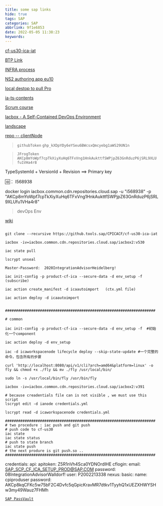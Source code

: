 ```yaml
---
title: some sap links
hide: true
tags: SAP
categories: SAP
abbrlink: 9f1e6853
date: 2022-05-05 11:38:23
keywords:
---
```



[ cf-us30-ica-iat ](https://github.tools.sap/CPICACF/cf-us30-ica-iat/)

[ BTP Link ](https://cockpit.canary.scp.sapns2.us/cockpit/#/globalaccount/f573e8a6-301b-4e75-aa26-9e8e805353a4/subaccount)

[ INFRA process ](https://pages.github.tools.sap/IO-CLOUD/ica-docs/development/ica/custom-domain/)

[ NS2 authoring app ](https://icaauthor-ns2.cfapps.canary.scp.sapns2.us/shell/ica.authoring)  [ eu10 ](https://icaauthor-iacd.cfapps.eu10.hana.ondemand.com/shell/ica.authoring)

[ local destop to pull Pro ](https://pages.github.tools.sap/IO-CLOUD-REL-ENG/dev-guide/getting_started/getting_access/)

[ ia-ts-contents ](https://github.tools.sap/IO-CLOUD/ia-ts-contents)

[ Scrum course ](https://pages.github.tools.sap/agile/scrum-course/course-description.html)

[ Iacbox - A Self-Contained DevOps Environment ](https://github.tools.sap/cloudfoundry/iacbox)

[ landscape ](https://github.tools.sap/CPICACF)

[ repo -- clientNode ](https://common.repositories.cloud.sap/ui/native/build.milestones/com/sap/it/spc/icaclientnode/)

> `githubToken` 
`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`

> `JFrogToken`
`AKCp8mYoWpf7cpTkXiyXuHq6TFxVng1HnkAukttfSWPjpZ63GnRduzP6jSRL9XLUfu1VHa4r8`

TypeSystemId + VersionId + Revision ==> Primary key

🆔： I568938

docker login iacbox.common.cdn.repositories.cloud.sap -u "i568938" -p "AKCp8mYoWpf7cpTkXiyXuHq6TFxVng1HnkAukttfSWPjpZ63GnRduzP6jSRL9XLUfu1VHa4r8"


> devOps Env 

[ wiki ](https://github.tools.sap/cloudfoundry/iacbox)

```shell

git clone --recursive https://github.tools.sap/CPICACF/cf-us30-ica-iat

iacbox -iv=iacbox.common.cdn.repositories.cloud.sap/iacbox2:v530

iac state pull

lscrypt unseal

Master-Password:  2020IntegrationAdvisorHeidelberg!

iac init-config -p product-cf-ica --secure-data -d env_setup -f    (subscribe)

iac action create_manifest -d icaautoimport   (ctx.yml file)

iac action deploy -d icaautoimport


#####################################################################

# common  

iac init-config -p product-cf-ica --secure-data -d env_setup -f  #初始化一个component 

iac action deploy -d env_setup

iac -d icaworkspacenode lifecycle deploy --skip-state-update #一个完整的命令，包含所有的步骤

curl 'http://localhost:8080/api/v1/cli?arch=amd64&platform=linux' -o fly && chmod +x ./fly && mv ./fly /usr/local/bin/

sudo ln -s /usr/local/bin/fly /usr/bin/fly

iacbox -iv=iacbox.common.cdn.repositories.cloud.sap/iacbox2:v391

# because creadentials file can is not visible , we must use this script 
lscrypt edit -d ianode credentials.yml 

lscrypt read -d icaworkspacenode credentials.yml

#####################################################################
# two procedure : iac push and git push
# push code to cf-us30
iac state
iac state status
# push to state branch
iac state push
# the next produre is git push.so ..
#####################################################################

```

credentials:
  api:
    apitoken: Z5R1nVh4Sca0YDNOrdlHE
  cflogin:
    email: SAP_SCP_CF_ICA_SETUP_PROD@SAP.COM
    password: 08IntegrationAdvisorWalldorf!
    user: P2002213338
  nexus:
    basic:
      name: cpiproduser
      password: AKCp8kqCFKc5w75bF2C4Dvfc5qGpicKravMR7dtkv1TyyhQ1xUEZXHWYSHw3my49Wauz7FHMh


[ `SAP PassVault`](https://password.wdf.sap.corp/passvault/index.html)


